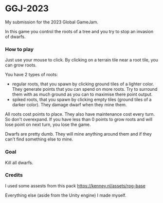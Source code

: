 # GGJ-2023
My submission for the 2023 Global GameJam.

In this game you control the roots of a tree and you try to stop an invasion of dwarfs.

### How to play

Just use your mouse to click. By clicking on a terrain tile near a root tile, you can grow roots.

You have 2 types of roots:
- regular roots, that you spawn by clicking ground tiles of a lighter color. They generate points that you can spend on more roots. Try to surround them with as much ground as you can to maximise there point output.
- spiked roots, that you spawn by clicking empty tiles (ground tiles of a darker color). They damage dwarf when they mine them.

All roots cost points to place. They also have maintenance cost every turn. So don't overexpand. If you have less than 0 points to grow roots and will lose point on next turn, you lose the game.

Dwarfs are pretty dumb. They will mine anything around them and if they can't find something else to mine.

### Goal

Kill all dwarfs.

### Credits

I used some assests from this pack https://kenney.nl/assets/rpg-base

Everything else (aside from the Unity engine) I made myself.
